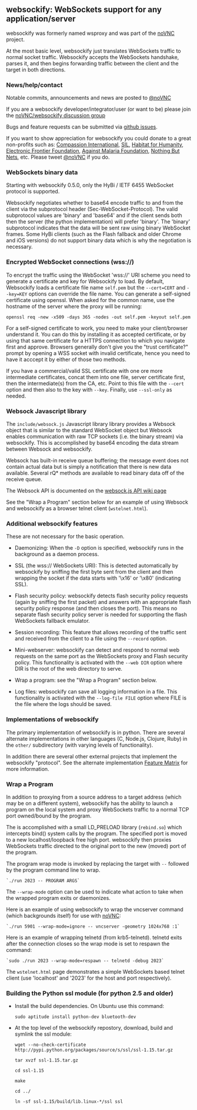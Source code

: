 ## websockify: WebSockets support for any application/server

websockify was formerly named wsproxy and was part of the
[noVNC](https://github.com/kanaka/noVNC) project.

At the most basic level, websockify just translates WebSockets traffic
to normal socket traffic. Websockify accepts the WebSockets handshake,
parses it, and then begins forwarding traffic between the client and
the target in both directions.

### News/help/contact

Notable commits, announcements and news are posted to
<a href="http://www.twitter.com/noVNC">@noVNC</a>

If you are a websockify developer/integrator/user (or want to be)
please join the <a
href="https://groups.google.com/forum/?fromgroups#!forum/novnc">noVNC/websockify
discussion group</a>

Bugs and feature requests can be submitted via [github
issues](https://github.com/kanaka/websockify/issues).

If you want to show appreciation for websockify you could donate to a great
non-profits such as: [Compassion
International](http://www.compassion.com/), [SIL](http://www.sil.org),
[Habitat for Humanity](http://www.habitat.org), [Electronic Frontier
Foundation](https://www.eff.org/), [Against Malaria
Foundation](http://www.againstmalaria.com/), [Nothing But
Nets](http://www.nothingbutnets.net/), etc. Please tweet <a
href="http://www.twitter.com/noVNC">@noVNC</a> if you do.

### WebSockets binary data

Starting with websockify 0.5.0, only the HyBi / IETF
6455 WebSocket protocol is supported.

Websockify negotiates whether to base64 encode traffic to and from the
client via the subprotocol header (Sec-WebSocket-Protocol). The valid
subprotocol values are 'binary' and 'base64' and if the client sends
both then the server (the python implementation) will prefer 'binary'.
The 'binary' subprotocol indicates that the data will be sent raw
using binary WebSocket frames. Some HyBi clients (such as the Flash
fallback and older Chrome and iOS versions) do not support binary data
which is why the negotiation is necessary.


### Encrypted WebSocket connections (wss://)

To encrypt the traffic using the WebSocket 'wss://' URI scheme you need to
generate a certificate and key for Websockify to load. By default, Websockify
loads a certificate file name `self.pem` but the `--cert=CERT` and `--key=KEY`
options can override the file name. You can generate a self-signed certificate
using openssl. When asked for the common name, use the hostname of the server
where the proxy will be running:

```
openssl req -new -x509 -days 365 -nodes -out self.pem -keyout self.pem
```

For a self-signed certificate to work, you need to make your client/browser
understand it. You can do this by installing it as accepted certificate, or by
using that same certificate for a HTTPS connection to which you navigate first
and approve. Browsers generally don't give you the "trust certificate?" prompt
by opening a WSS socket with invalid certificate, hence you need to have it
acccept it by either of those two methods.

If you have a commercial/valid SSL certificate with one ore more intermediate
certificates, concat them into one file, server certificate first, then the
intermediate(s) from the CA, etc. Point to this file with the `--cert` option
and then also to the key with `--key`. Finally, use `--ssl-only` as needed.


### Websock Javascript library


The `include/websock.js` Javascript library library provides a Websock
object that is similar to the standard WebSocket object but Websock
enables communication with raw TCP sockets (i.e. the binary stream)
via websockify. This is accomplished by base64 encoding the data
stream between Websock and websockify.

Websock has built-in receive queue buffering; the message event
does not contain actual data but is simply a notification that
there is new data available. Several rQ* methods are available to
read binary data off of the receive queue.

The Websock API is documented on the [websock.js API wiki page](https://github.com/kanaka/websockify/wiki/websock.js)

See the "Wrap a Program" section below for an example of using Websock
and websockify as a browser telnet client (`wstelnet.html`).


### Additional websockify features

These are not necessary for the basic operation.

* Daemonizing: When the `-D` option is specified, websockify runs
  in the background as a daemon process.

* SSL (the wss:// WebSockets URI): This is detected automatically by
  websockify by sniffing the first byte sent from the client and then
  wrapping the socket if the data starts with '\x16' or '\x80'
  (indicating SSL).

* Flash security policy: websockify detects flash security policy
  requests (again by sniffing the first packet) and answers with an
  appropriate flash security policy response (and then closes the
  port). This means no separate flash security policy server is needed
  for supporting the flash WebSockets fallback emulator.

* Session recording: This feature that allows recording of the traffic
  sent and received from the client to a file using the `--record`
  option.

* Mini-webserver: websockify can detect and respond to normal web
  requests on the same port as the WebSockets proxy and Flash security
  policy. This functionality is activated with the `--web DIR` option
  where DIR is the root of the web directory to serve.

* Wrap a program: see the "Wrap a Program" section below.

* Log files: websockify can save all logging information in a file.
  This functionality is activated with the `--log-file FILE` option
  where FILE is the file where the logs should be saved.

### Implementations of websockify

The primary implementation of websockify is in python. There are
several alternate implementations in other languages (C, Node.js,
Clojure, Ruby) in the `other/` subdirectory (with varying levels of
functionality).

In addition there are several other external projects that implement
the websockify "protocol". See the alternate implementation [Feature
Matrix](https://github.com/kanaka/websockify/wiki/Feature_Matrix) for
more information.


### Wrap a Program

In addition to proxying from a source address to a target address
(which may be on a different system), websockify has the ability to
launch a program on the local system and proxy WebSockets traffic to
a normal TCP port owned/bound by the program.

The is accomplished with a small LD_PRELOAD library (`rebind.so`)
which intercepts bind() system calls by the program. The specified
port is moved to a new localhost/loopback free high port. websockify
then proxies WebSockets traffic directed to the original port to the
new (moved) port of the program.

The program wrap mode is invoked by replacing the target with `--`
followed by the program command line to wrap.

    `./run 2023 -- PROGRAM ARGS`

The `--wrap-mode` option can be used to indicate what action to take
when the wrapped program exits or daemonizes.

Here is an example of using websockify to wrap the vncserver command
(which backgrounds itself) for use with
[noVNC](https://github.com/kanaka/noVNC):

    `./run 5901 --wrap-mode=ignore -- vncserver -geometry 1024x768 :1`

Here is an example of wrapping telnetd (from krb5-telnetd). telnetd
exits after the connection closes so the wrap mode is set to respawn
the command:

    `sudo ./run 2023 --wrap-mode=respawn -- telnetd -debug 2023`

The `wstelnet.html` page demonstrates a simple WebSockets based telnet
client (use 'localhost' and '2023' for the host and port
respectively).


### Building the Python ssl module (for python 2.5 and older)

* Install the build dependencies. On Ubuntu use this command:

    `sudo aptitude install python-dev bluetooth-dev`

* At the top level of the websockify repostory, download, build and
  symlink the ssl module:

    `wget --no-check-certificate http://pypi.python.org/packages/source/s/ssl/ssl-1.15.tar.gz`

    `tar xvzf ssl-1.15.tar.gz`

    `cd ssl-1.15`

    `make`

    `cd ../`

    `ln -sf ssl-1.15/build/lib.linux-*/ssl ssl`

